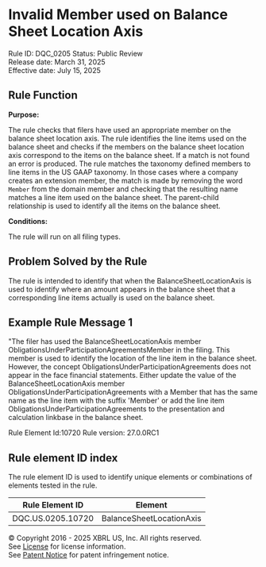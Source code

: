 # Invalid Member used on Balance Sheet Location Axis
Rule ID: DQC_0205
Status: Public Review  
Release date: March 31, 2025  
Effective date: July 15, 2025

## Rule Function

**Purpose:** 

The rule checks that filers have used an appropriate member on the balance sheet location axis.  The rule identifies the line items used on the balance sheet and checks if the members on the balance sheet location axis correspond to the items on the balance sheet.  If a match is not found an error is produced. The rule matches the taxonomy defined members to line items in the US GAAP taxonomy.  In those cases where a company creates an extension member, the match is made by removing the word `Member` from the domain member and checking that the resulting name matches a line item used on the balance sheet.  The parent-child relationship is used to identify all the items on the balance sheet.

**Conditions:**

The rule will run on all filing types. 

## Problem Solved by the Rule

The rule is intended to identify that when the BalanceSheetLocationAxis is used to identify where an amount appears in the balance sheet that a corresponding line items actually is used on the balance sheet. 

## Example Rule Message 1

"The filer has used the BalanceSheetLocationAxis member ObligationsUnderParticipationAgreementsMember in the filing. This member is used to identify the location of the line item in the balance sheet. However, the concept ObligationsUnderParticipationAgreements does not appear in the face financial statements. Either update the value of the BalanceSheetLocationAxis member ObligationsUnderParticipationAgreements with a Member that has the same name as the line item with the suffix 'Member' or add the line item ObligationsUnderParticipationAgreements to the presentation and calculation linkbase in the balance sheet.

Rule Element Id:10720
Rule version: 27.0.0RC1



## Rule element ID index  
The rule element ID is used to identify unique elements or combinations of elements tested in the rule.

|Rule Element ID|Element|
|--- |--- |
| DQC.US.0205.10720 |BalanceSheetLocationAxis|


© Copyright 2016 - 2025 XBRL US, Inc. All rights reserved.   
See [License](https://xbrl.us/dqc-license) for license information.  
See [Patent Notice](https://xbrl.us/dqc-patent) for patent infringement notice. 
